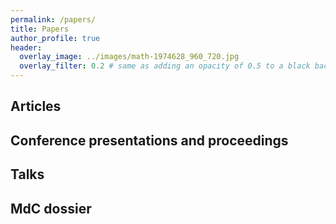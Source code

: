 ```yaml
---
permalink: /papers/
title: Papers
author_profile: true
header:
  overlay_image: ../images/math-1974628_960_720.jpg
  overlay_filter: 0.2 # same as adding an opacity of 0.5 to a black background
---
```



## Articles

<!--- Research Gate link to be added -->



## Conference presentations and proceedings


## Talks

## MdC dossier
